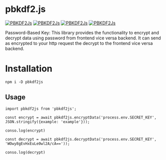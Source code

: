 # pbkdf2.js

[![PBKDF2Js](https://github.com/xkid1/pbkdf2.js/actions/workflows/main.yml/badge.svg?branch=main)](https://github.com/xkid1/pbkdf2.js/actions/workflows/main.yml)
[![PBKDF2Js](https://github.com/xkid1/pbkdf2.js/actions/workflows/main.yml/badge.svg?branch=main&event=release)](https://github.com/xkid1/pbkdf2.js/actions/workflows/main.yml)
[![PBKDF2Js](https://github.com/xkid1/pbkdf2.js/actions/workflows/main.yml/badge.svg?event=registry_package)](https://github.com/xkid1/pbkdf2.js/actions/workflows/main.yml)
[![PBKDF2Js](https://github.com/xkid1/pbkdf2.js/actions/workflows/main.yml/badge.svg?event=fork)](https://github.com/xkid1/pbkdf2.js/actions/workflows/main.yml)

Password-Based Key: This library provides the functionality to encrypt and decrypt data using password from frontend vice versa backend. It can send as encrypted to your http request the decrypt to the  frontend vice versa backend.


# Installation

`npm i -D pbkdf2js`


## Usage

```
import pbkdf2js from 'pbkdf2js';

const encrypt = await pbkdf2js.encryptData('process.env.SECRET_KEY', JSON.stringify({example: 'example'}));

conso.log(encrypt)

const decrypt = await pbkdf2js.decryptData('process.env.SECRET_KEY', 'WOwy8gEvHxEuLe0wl2A/cA=='));

conso.log(decrypt)

```

